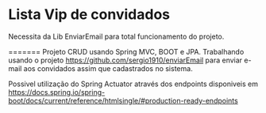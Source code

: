 # Lista Vip de convidados

Necessita da Lib EnviarEmail para total funcionamento do projeto.

=======
Projeto CRUD usando Spring MVC, BOOT e JPA.
Trabalhando usando o projeto https://github.com/sergio1910/enviarEmail para enviar e-mail aos convidados assim que cadastrados no sistema.

Possivel utilização do Spring Actuator através dos endpoints disponiveis em https://docs.spring.io/spring-boot/docs/current/reference/htmlsingle/#production-ready-endpoints

